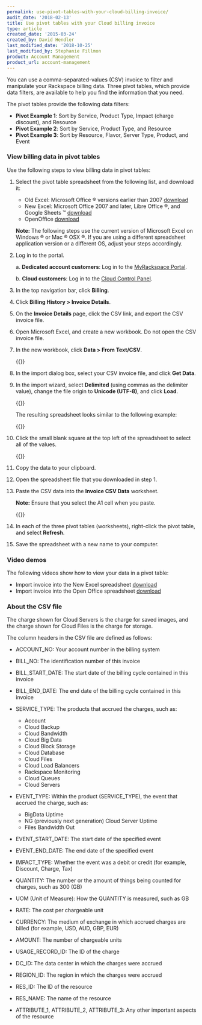 ```yaml
---
permalink: use-pivot-tables-with-your-cloud-billing-invoice/
audit_date: '2018-02-13'
title: Use pivot tables with your Cloud billing invoice
type: article
created_date: '2015-03-24'
created_by: David Hendler
last_modified_date: '2018-10-25'
last_modified_by: Stephanie Fillmon
product: Account Management
product_url: account-management
---
```


You can use a comma-separated-values (CSV) invoice to filter and manipulate your Rackspace
billing data. Three pivot tables, which provide data filters, are available to help you find the information
that you need.

The pivot tables provide the following data filters:

-   **Pivot Example 1**: Sort by Service, Product Type, Impact (charge discount), and Resource
-   **Pivot Example 2**: Sort by Service, Product Type, and Resource
-   **Pivot Example 3**: Sort by Resource, Flavor, Server Type, Product, and Event

### View billing data in pivot tables

Use the following steps to view billing data in pivot tables:

1.  Select the pivot table spreadsheet from the following list, and download it:
    -   Old Excel: Microsoft Office &reg; versions earlier than 2007
        [download](rackspace_billing_old_excel_pivot_tables.xls)
    -   New Excel: Microsoft Office 2007 and later, Libre Office &reg;,
        and Google Sheets &trade;
        [download](rackspace_billing_new_excel_pivot_tables.xlsx)
    -   OpenOffice
        [download](rackspace_billing_open_office_pivot_tables.ods)

    **Note:** The following steps use the current version of Microsoft Excel on Windows &reg; or Mac &reg; OSX &reg;.
    If you are using a different spreadsheet application version or a different OS,
    adjust your steps accordingly.

2.  Log in to the portal.

      a.  **Dedicated account customers**: Log in to the [MyRackspace Portal](https://login.rackspace.com/).

      b.  **Cloud customers**: Log in to the [Cloud Control Panel](https://login.rackspace.com).

3.  In the top navigation bar, click **Billing**.
4.  Click **Billing History > Invoice Details**.
5.  On the **Invoice Details** page, click the CSV link, and export the CSV invoice file.
6.  Open Microsoft Excel, and create a new workbook. Do not open the CSV invoice file.
7.  In the new workbook, click **Data > From Text/CSV**.

    {{<image src="step2.png" alt="" title="">}}

8. In the import dialog box, select your CSV invoice file, and click **Get Data**.
9. In the import wizard, select **Delimited** (using commas as the delimiter
value), change the file origin to **Unicode (UTF-8)**, and click **Load**.

    {{<image src="step4.png" alt="" title="">}}

    The resulting spreadsheet looks similar to the following example:

    {{<image src="result.png" alt="" title="">}}

10. Click the small blank square at the top left of the spreadsheet to
    select all of the values.

    {{<image src="2-billing_SelectAll_arrow.png" alt="" title="">}}

11. Copy the data to your clipboard.
12. Open the spreadsheet file that you downloaded in step 1.
13. Paste the CSV data into the **Invoice CSV Data** worksheet.

    **Note:** Ensure that you select the A1 cell when you paste.

    {{<image src="3-billing_csvTab_arrow.png" alt="" title="">}}

14. In each of the three pivot tables (worksheets), right-click the pivot table,
and select **Refresh**.
15. Save the spreadsheet with a new name to your computer.


### Video demos

The following videos show how to view your data in a pivot table:

-   Import invoice into the New Excel spreadsheet
    [download](rackspace_billing_new_excel_pivot_tables_demo.mov)
-   Import invoice into the Open Office spreadsheet
    [download](rackspace_billing_open_office_pivot_tables_demo.mov)

### About the CSV file

The charge shown for Cloud Servers is the charge for saved images, and the
charge shown for Cloud Files is the charge for storage.

The column headers in the CSV file are defined as follows:

- ACCOUNT\_NO: Your account number in the billing system
- BILL\_NO: The identification number of this invoice
- BILL\_START\_DATE: The start date of the billing cycle contained in
this invoice
- BILL\_END\_DATE: The end date of the billing cycle contained in this
invoice
- SERVICE\_TYPE: The products that accrued the charges, such as:

  -   Account
  -   Cloud Backup
  -   Cloud Bandwidth
  -   Cloud Big Data
  -   Cloud Block Storage
  -   Cloud Database
  -   Cloud Files
  -   Cloud Load Balancers
  -   Rackspace Monitoring
  -   Cloud Queues
  -   Cloud Servers

- EVENT_TYPE: Within the product (SERVICE\_TYPE), the event that accrued
the charge, such as:

  -   BigData Uptime
  -   NG (previously next generation) Cloud Server Uptime
  -   Files Bandwidth Out

- EVENT\_START\_DATE: The start date of the specified event
- EVENT\_END\_DATE: The end date of the specified event
- IMPACT\_TYPE: Whether the event was a debit or credit (for example,
Discount, Charge, Tax)
- QUANTITY: The number or the amount of things being counted for charges, such as 300 (GB)
- UOM (Unit of Measure): How the QUANTITY is measured, such as GB
- RATE: The cost per chargeable unit
- CURRENCY: The medium of exchange in which accrued charges are billed (for example, USD, AUD, GBP, EUR)
- AMOUNT: The number of chargeable units
- USAGE\_RECORD\_ID: The ID of the charge
- DC\_ID: The data center in which the charges were accrued
- REGION\_ID: The region in which the charges were accrued
- RES\_ID: The ID of the resource
- RES\_NAME: The name of the resource
- ATTRIBUTE\_1,  ATTRIBUTE\_2, ATTRIBUTE\_3: Any other important aspects of the resource
